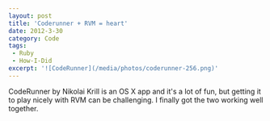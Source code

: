 ```yaml
---
layout: post
title: 'Coderunner + RVM = heart'
date: 2012-3-30
category: Code
tags:
 - Ruby
 - How-I-Did
excerpt: '![CodeRunner](/media/photos/coderunner-256.png)'
---
```


CodeRunner by Nikolai Krill is an OS X app and it's a lot of fun, but getting it to play nicely with RVM can be challenging. I finally got the two working well together.

<script src="https://gist.github.com/2252262.js?file=rvm-coderunner.md"></script>